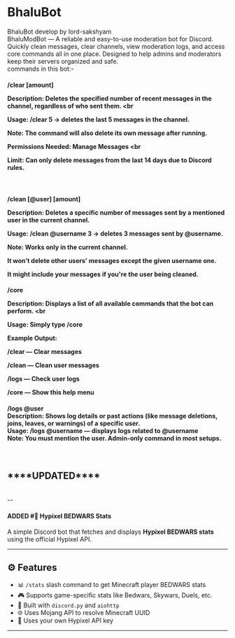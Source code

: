 # BhaluBot
BhaluBot develop by lord-sakshyam <br> BhaluModBot — A reliable and easy-to-use moderation bot for Discord. Quickly clean messages, clear channels, view moderation logs, and access core commands all in one place. Designed to help admins and moderators keep their servers organized and safe.
<br>
commands in this bot:-
<br>
<h4>/clear [amount] <br>
  
Description: Deletes the specified number of recent messages in the channel, regardless of who sent them. <br
                                                                                                            
Usage: /clear 5 → deletes the last 5 messages in the channel. <br>

Note: The command will also delete its own message after running. <br>

Permissions Needed: Manage Messages <br
                                      
Limit: Can only delete messages from the last 14 days due to Discord rules. </h4>
<br>
<h4>/clean [@user] [amount] <br>
  
Description: Deletes a specific number of messages sent by a mentioned user in the current channel. <br>

Usage: /clean @username 3 → deletes 3 messages sent by @username. <br>

Note:
Works only in the current channel. <br>

It won’t delete other users' messages except the given username one. <br>

It might include your messages if you're the user being cleaned.
</h4>

<h4>/core <br>
  
Description: Displays a list of all available commands that the bot can perform. <br
                                                                                   
Usage: Simply type /core <br>

Example Output: <br>

/clear — Clear messages <br>

/clean — Clean user messages <br>

/logs — Check user logs <br>

/core — Show this help menu <br> </h4>

<h4>/logs @user <br>
Description: Shows log details or past actions (like message deletions, joins, leaves, or warnings) of a specific user. <br>
Usage: /logs @username — displays logs related to @username <br>
Note: You must mention the user. Admin-only command in most setups.</h4>
<br>
<h2>****UPDATED**** </h2>
<br>
--<h4>ADDED #🧙 Hypixel BEDWARS Stats</h4>

A simple Discord bot that fetches and displays **Hypixel BEDWARS stats** using the official Hypixel API.

---

## ⚙️ Features

- 📊 `/stats` slash command to get Minecraft player BEDWARS stats  
- 🎮 Supports game-specific stats like Bedwars, Skywars, Duels, etc.  
- 🧠 Built with `discord.py` and `aiohttp`  
- 🌐 Uses Mojang API to resolve Minecraft UUID  
- 🔐 Uses your own Hypixel API key  

---



